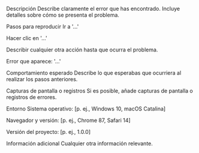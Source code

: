 Descripción
Describe claramente el error que has encontrado. Incluye detalles sobre cómo se presenta el problema.

Pasos para reproducir
Ir a '...'

Hacer clic en '...'

Describir cualquier otra acción hasta que ocurra el problema.

Error que aparece: '...'

Comportamiento esperado
Describe lo que esperabas que ocurriera al realizar los pasos anteriores.

Capturas de pantalla o registros
Si es posible, añade capturas de pantalla o registros de errores.

Entorno
Sistema operativo: [p. ej., Windows 10, macOS Catalina]

Navegador y versión: [p. ej., Chrome 87, Safari 14]

Versión del proyecto: [p. ej., 1.0.0]

Información adicional
Cualquier otra información relevante.

